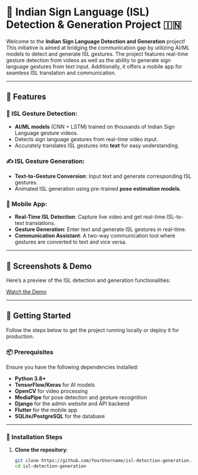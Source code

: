 # 🤲 Indian Sign Language (ISL) Detection & Generation Project 🇮🇳

Welcome to the **Indian Sign Language Detection and Generation** project! This initiative is aimed at bridging the communication gap by utilizing AI/ML models to detect and generate ISL gestures. The project features real-time gesture detection from videos as well as the ability to generate sign language gestures from text input. Additionally, it offers a mobile app for seamless ISL translation and communication.

---

## 🌟 Features

### 🤖 ISL Gesture Detection:
- **AI/ML models** (CNN + LSTM) trained on thousands of Indian Sign Language gesture videos.
- Detects sign language gestures from real-time video input.
- Accurately translates ISL gestures into **text** for easy understanding.

### ✍️ ISL Gesture Generation:
- **Text-to-Gesture Conversion**: Input text and generate corresponding ISL gestures.
- Animated ISL generation using pre-trained **pose estimation models**.
  
### 📱 Mobile App:
- **Real-Time ISL Detection**: Capture live video and get real-time ISL-to-text translations.
- **Gesture Generation**: Enter text and generate ISL gestures in real-time.
- **Communication Assistant**: A two-way communication tool where gestures are converted to text and vice versa.

---

## 📸 Screenshots & Demo

Here’s a preview of the ISL detection and generation functionalities:

  [Watch the Demo](https://pranav-stac.github.io/ISLstatic/)

---

## 🚀 Getting Started

Follow the steps below to get the project running locally or deploy it for production.

### 📦 Prerequisites

Ensure you have the following dependencies installed:

- **Python 3.8+**
- **TensorFlow/Keras** for AI models
- **OpenCV** for video processing
- **MediaPipe** for pose detection and gesture recognition
- **Django** for the admin website and API backend
- **Flutter** for the mobile app
- **SQLite/PostgreSQL** for the database

---

### 🔧 Installation Steps

1. **Clone the repository**:
   ```bash
   git clone https://github.com/YourUsername/isl-detection-generation.git
   cd isl-detection-generation
